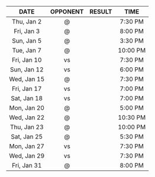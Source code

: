 |    DATE     |        OPPONENT         |  RESULT  |   TIME   |
|:-----------:|:-----------------------:|:--------:|:--------:|
| Thu, Jan 2  |  @ [](/r/timberwolves)  |          | 7:30 PM  |
| Fri, Jan 3  |    @ [](/r/rockets)     |          | 8:00 PM  |
| Sun, Jan 5  |    @ [](/r/thunder)     |          | 3:30 PM  |
| Tue, Jan 7  | @ [](/r/denvernuggets)  |          | 10:00 PM |
| Fri, Jan 10 |     vs [](/r/kings)     |          | 7:30 PM  |
| Sun, Jan 12 | vs [](/r/nolapelicans)  |          | 6:00 PM  |
| Wed, Jan 15 | @ [](/r/torontoraptors) |          | 7:30 PM  |
| Fri, Jan 17 | vs [](/r/orlandomagic)  |          | 7:00 PM  |
| Sat, Jan 18 | vs [](/r/atlantahawks)  |          | 7:00 PM  |
| Mon, Jan 20 |    @ [](/r/warriors)    |          | 5:00 PM  |
| Wed, Jan 22 |   @ [](/r/laclippers)   |          | 10:30 PM |
| Thu, Jan 23 |     @ [](/r/lakers)     |          | 10:00 PM |
| Sat, Jan 25 |   @ [](/r/mavericks)    |          | 5:30 PM  |
| Mon, Jan 27 |    vs [](/r/rockets)    |          | 7:30 PM  |
| Wed, Jan 29 | vs [](/r/chicagobulls)  |          | 7:30 PM  |
| Fri, Jan 31 |  @ [](/r/nolapelicans)  |          | 8:00 PM  |